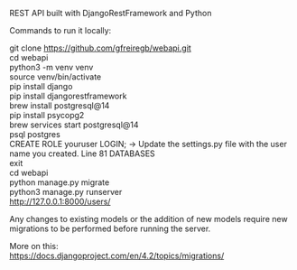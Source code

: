 REST API built with DjangoRestFramework and Python  

Commands to run it locally:  
  
git clone https://github.com/gfreiregb/webapi.git  
cd webapi  
python3 -m venv venv  
source venv/bin/activate  
pip install django  
pip install djangorestframework  
brew install postgresql@14  
pip install psycopg2  
brew services start postgresql@14  
psql postgres  
CREATE ROLE youruser LOGIN; -> Update the settings.py file with the user name you created. Line 81 DATABASES  
exit  
cd webapi  
python manage.py migrate  
python3 manage.py runserver  
http://127.0.0.1:8000/users/  
  
Any changes to existing models or the addition of new models require new migrations to be performed before running the server.  
  
More on this:  
https://docs.djangoproject.com/en/4.2/topics/migrations/  
